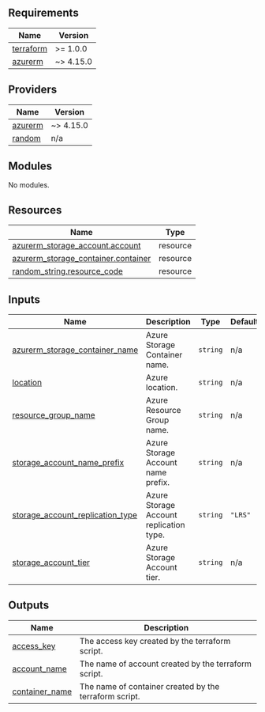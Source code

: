 <!-- BEGIN_TF_DOCS -->
## Requirements

| Name | Version |
|------|---------|
| <a name="requirement_terraform"></a> [terraform](#requirement\_terraform) | >= 1.0.0 |
| <a name="requirement_azurerm"></a> [azurerm](#requirement\_azurerm) | ~> 4.15.0 |

## Providers

| Name | Version |
|------|---------|
| <a name="provider_azurerm"></a> [azurerm](#provider\_azurerm) | ~> 4.15.0 |
| <a name="provider_random"></a> [random](#provider\_random) | n/a |

## Modules

No modules.

## Resources

| Name | Type |
|------|------|
| [azurerm_storage_account.account](https://registry.terraform.io/providers/hashicorp/azurerm/latest/docs/resources/storage_account) | resource |
| [azurerm_storage_container.container](https://registry.terraform.io/providers/hashicorp/azurerm/latest/docs/resources/storage_container) | resource |
| [random_string.resource_code](https://registry.terraform.io/providers/hashicorp/random/latest/docs/resources/string) | resource |

## Inputs

| Name | Description | Type | Default | Required |
|------|-------------|------|---------|:--------:|
| <a name="input_azurerm_storage_container_name"></a> [azurerm\_storage\_container\_name](#input\_azurerm\_storage\_container\_name) | Azure Storage Container name. | `string` | n/a | yes |
| <a name="input_location"></a> [location](#input\_location) | Azure location. | `string` | n/a | yes |
| <a name="input_resource_group_name"></a> [resource\_group\_name](#input\_resource\_group\_name) | Azure Resource Group name. | `string` | n/a | yes |
| <a name="input_storage_account_name_prefix"></a> [storage\_account\_name\_prefix](#input\_storage\_account\_name\_prefix) | Azure Storage Account name prefix. | `string` | n/a | yes |
| <a name="input_storage_account_replication_type"></a> [storage\_account\_replication\_type](#input\_storage\_account\_replication\_type) | Azure Storage Account replication type. | `string` | `"LRS"` | no |
| <a name="input_storage_account_tier"></a> [storage\_account\_tier](#input\_storage\_account\_tier) | Azure Storage Account tier. | `string` | n/a | yes |

## Outputs

| Name | Description |
|------|-------------|
| <a name="output_access_key"></a> [access\_key](#output\_access\_key) | The access key created by the terraform script. |
| <a name="output_account_name"></a> [account\_name](#output\_account\_name) | The name of account created by the terraform script. |
| <a name="output_container_name"></a> [container\_name](#output\_container\_name) | The name of container created by the terraform script. |
<!-- END_TF_DOCS -->